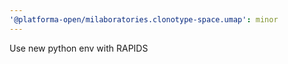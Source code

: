 ```yaml
---
'@platforma-open/milaboratories.clonotype-space.umap': minor
---
```


Use new python env with RAPIDS
